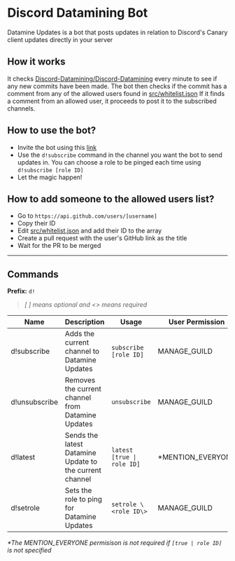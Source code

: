 # Discord Datamining Bot

Datamine Updates is a bot that posts updates in relation to Discord's Canary client updates directly in your server

## How it works

It checks [Discord-Datamining/Discord-Datamining](https://github.com/Discord-Datamining/Discord-Datamining) every minute to see if any new commits have been made.
The bot then checks if the commit has a comment from any of the allowed users found in [src/whitelist.json](https://github.com/ItsRauf/dataminev2/blob/master/src/whitelist.json)
If it finds a comment from an allowed user, it proceeds to post it to the subscribed channels.

## How to use the bot?

- Invite the bot using this [link](https://discord.com/oauth2/authorize?client_id=507415798189654016&scope=bot&permissions=190464)
- Use the `d!subscribe` command in the channel you want the bot to send updates in. You can choose a role to be pinged each time using `d!subscribe [role ID]`
- Let the magic happen!

## How to add someone to the allowed users list?

- Go to `https://api.github.com/users/[username]`
- Copy their ID
- Edit [src/whitelist.json](https://github.com/ItsRauf/dataminev2/blob/master/src/whitelist.json) and add their ID to the array
- Create a pull request with the user's GitHub link as the title
- Wait for the PR to be merged

---

## Commands

**Prefix:** `d!`

> _[ ] means optional and <> means required_

| Name          | Description                                             | Usage                      | User Permission    |
| ------------- | ------------------------------------------------------- | -------------------------- | ------------------ |
| d!subscribe   | Adds the current channel to Datamine Updates            | `subscribe [role ID]`      | MANAGE_GUILD       |
| d!unsubscribe | Removes the current channel from Datamine Updates       | `unsubscribe`              | MANAGE_GUILD       |
| d!latest      | Sends the latest Datamine Update to the current channel | `latest [true \| role ID]` | \*MENTION_EVERYONE |
| d!setrole     | Sets the role to ping for Datamine Updates              | `setrole \<role ID\>`      | MANAGE_GUILD       |

_\*The MENTION_EVERYONE permisison is not required if `[true | role ID]` is not specified_
